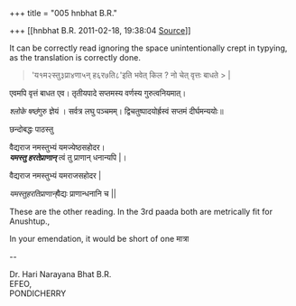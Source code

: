 +++
title = "005 hnbhat B.R."

+++
[[hnbhat B.R.	2011-02-18, 19:38:04 [Source](https://groups.google.com/g/samskrita/c/6bLiH-cShGM)]]



It can be correctly read ignoring the space unintentionally crept in typying, as the translation is correctly done.

  

> 'य१म२स्तु३प्रा४णा५न् ह६र७ति८'इति भवेत् किल ? नो चेत् वृत्तः बाधते > \|  

  

एवमपि वृत्तं बाधत एव। तृतीयपादे सप्तमस्य वर्णस्य गुरुत्वनियमात्। 

*श्लोके षष्ठं*गुरु ज्ञेयं । सर्वत्र लघु पञ्चमम्। द्विचतुष्पादयोर्ह्रस्वं सप्तमं दीर्घमन्ययोः॥

छन्दोबद्धः पाठस्तु

  

वैद्यराज नमस्तुभ्यं यमज्येष्ठसहोदर।  
***यमस्तु हरतेप्राणान्*** त्वं तु प्राणान् धनान्यपि \|।  
  

वैद्यराज नमस्तुभ्यं यमराजसहोदर \|  

*यमस्तुहरतिप्राणान्*वैद्यः प्राणान्धनानि च \|\|

  

These are the other reading. In the 3rd paada both are metrically fit for Anushtup.,

  

In your emendation, it would be short of one मात्रा

--

Dr. Hari Narayana Bhat B.R.  
EFEO,  
PONDICHERRY  

